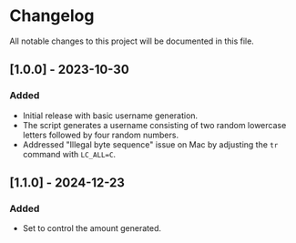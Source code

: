 # Changelog

All notable changes to this project will be documented in this file.

## [1.0.0] - 2023-10-30

### Added
- Initial release with basic username generation.
- The script generates a username consisting of two random lowercase letters followed by four random numbers.
- Addressed "Illegal byte sequence" issue on Mac by adjusting the `tr` command with `LC_ALL=C`.

## [1.1.0] - 2024-12-23

### Added
- Set to control the amount generated.